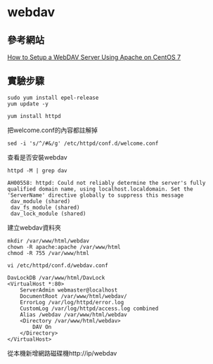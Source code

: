 # webdav

## 參考網站
[How to Setup a WebDAV Server Using Apache on CentOS 7](https://www.vultr.com/docs/how-to-setup-a-webdav-server-using-apache-on-centos-7/)

## 實驗步驟
```
sudo yum install epel-release
yum update -y
```
```
yum install httpd
```
把welcome.conf的內容都註解掉
```
sed -i 's/^/#&/g' /etc/httpd/conf.d/welcome.conf
```

查看是否安裝webdav
```
httpd -M | grep dav
```
```
AH00558: httpd: Could not reliably determine the server's fully qualified domain name, using localhost.localdomain. Set the 'ServerName' directive globally to suppress this message
 dav_module (shared)
 dav_fs_module (shared)
 dav_lock_module (shared)
```
建立webdav資料夾
```
mkdir /var/www/html/webdav
chown -R apache:apache /var/www/html
chmod -R 755 /var/www/html
```

```
vi /etc/httpd/conf.d/webdav.conf
```
```
DavLockDB /var/www/html/DavLock
<VirtualHost *:80>
    ServerAdmin webmaster@localhost
    DocumentRoot /var/www/html/webdav/
    ErrorLog /var/log/httpd/error.log
    CustomLog /var/log/httpd/access.log combined
    Alias /webdav /var/www/html/webdav
    <Directory /var/www/html/webdav>
        DAV On
    </Directory>
</VirtualHost>
```

從本機新增網路磁碟機http://ip/webdav